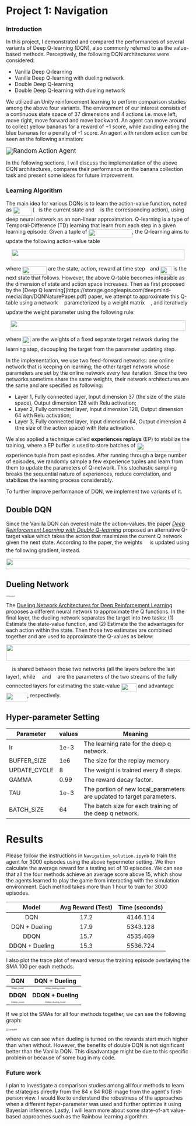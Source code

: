 [image1]: https://user-images.githubusercontent.com/10624937/42135619-d90f2f28-7d12-11e8-8823-82b970a54d7e.gif "Trained Agent"

# Project 1: Navigation

### Introduction

In this project, I demonstrated and compared the performances of several variants of Deep Q-learning (DQN), also commonly referred to as the value-based methods. Perceptively, the following DQN architectures were considered:

* Vanilla Deep Q-learning
* Vanilla Deep Q-learning with dueling network
* Double Deep Q-learning
* Double Deep Q-learning with dueling network

We utilized an Unity reinforcement learning to perform comparison studies among the above four variants. The environment  of our interest consists of a continuous state space of 37 dimensions and 4 actions i.e. move left, move right, move forward and move backward. An agent can move around to collect yellow bananas for a reward of +1 score, while avoiding eating the blue bananas for a penalty of -1 score.  An agent with random action can be seen as the following animation:

<img src="images/42135619-d90f2f28-7d12-11e8-8823-82b970a54d7e.gif" alt="Random Action Agent" style="zoom:120%;" />

In the following sections, I will discuss the implementation of the above DQN architectures, compares their performance on the banana collection task and present some ideas for future improvement. 

### Learning Algorithm

The main idea for various DQNs is to learn the action-value function, noted as <img src="https://rawgit.com/yinsenmiao/drlnd/master/svgs/a18656976616796e481e7c608b8a2b40.svg?invert_in_darkmode" align=middle width=49.48137479999998pt height=24.65753399999998pt/> (<img src="https://rawgit.com/yinsenmiao/drlnd/master/svgs/6f9bad7347b91ceebebd3ad7e6f6f2d1.svg?invert_in_darkmode" align=middle width=7.7054801999999905pt height=14.15524440000002pt/> is the current state and <img src="https://rawgit.com/yinsenmiao/drlnd/master/svgs/44bc9d542a92714cac84e01cbbb7fd61.svg?invert_in_darkmode" align=middle width=8.68915409999999pt height=14.15524440000002pt/> is the corresponding action), using deep neural network as an non-linear approximation. Q-learning is a type of Temporal-Difference (TD) learning that learn from each step in a given learning episode.  Given a tuple of <img src="https://rawgit.com/yinsenmiao/drlnd/master/svgs/e0d38b661c89bf91dd0d076749caf0f6.svg?invert_in_darkmode" align=middle width=119.46786884999997pt height=24.65753399999998pt/>, the Q-learning aims to update the following action-value table
<p align="center"><img src="https://rawgit.com/yinsenmiao/drlnd/master/svgs/2fbe3efbd752b2a147655796d44399a7.svg?invert_in_darkmode" align=middle width=474.70498514999997pt height=29.58934275pt/></p>
where <img src="https://rawgit.com/yinsenmiao/drlnd/master/svgs/e7b77ded6018d0dc509e61ffebc61518.svg?invert_in_darkmode" align=middle width=66.04313264999999pt height=22.465723500000017pt/> are the state, action, reward at time step <img src="https://rawgit.com/yinsenmiao/drlnd/master/svgs/4f4f4e395762a3af4575de74c019ebb5.svg?invert_in_darkmode" align=middle width=5.936097749999991pt height=20.221802699999984pt/> and <img src="https://rawgit.com/yinsenmiao/drlnd/master/svgs/cf83185198a68ea312b2d4387b1af3fe.svg?invert_in_darkmode" align=middle width=31.68963764999999pt height=22.465723500000017pt/> is the next state that follows. However, the above Q-table becomes infeasible as the dimension of state and action space increases.  Then as first proposed by the  [Deep Q learning](https://storage.googleapis.com/deepmind-media/dqn/DQNNaturePaper.pdf) paper, we attempt to approximate this Q-table using a network <img src="https://rawgit.com/yinsenmiao/drlnd/master/svgs/96c7424ab8e48d2350842b2c072d4c6a.svg?invert_in_darkmode" align=middle width=9.44355884999999pt height=22.831056599999986pt/> parameterized by a weight matrix <img src="https://rawgit.com/yinsenmiao/drlnd/master/svgs/31fae8b8b78ebe01cbfbe2fe53832624.svg?invert_in_darkmode" align=middle width=12.210846449999991pt height=14.15524440000002pt/>, and iteratively update the weight parameter using the following rule:
<p align="center"><img src="https://rawgit.com/yinsenmiao/drlnd/master/svgs/6193ad8f85544bcec6aa565a710a7bcb.svg?invert_in_darkmode" align=middle width=480.68170425pt height=29.58934275pt/></p>

where <img src="https://rawgit.com/yinsenmiao/drlnd/master/svgs/d75649fbfd453bfa21eed2bb87fa9bf2.svg?invert_in_darkmode" align=middle width=22.48486679999999pt height=26.17730939999998pt/> are the weights of a fixed separate target network during the learning step, decoupling the target from the parameter updating step. 

In the implementation, we use two feed-forward networks: one online network that is keeping on learning; the other target network whose parameters are set by the online network every few iteration. Since the two networks sometime share the same weights, their network architectures are the same and are specified as following:

* Layer 1, Fully connected layer, Input dimension 37 (the size of the state space), Output dimension 128 with Relu activation;
* Layer 2, Fully connected layer, Input dimension 128, Output dimension 64 with Relu activation;
* Layer 3, Fully connected layer, Input dimension 64, Output dimension 4 (the size of the action space) with Relu activation.

We also applied a technique called **experiences replays** (EP) to stabilize the training, where a EP buffer is used to store batches of <img src="https://rawgit.com/yinsenmiao/drlnd/master/svgs/a06e37c55121bf5779c15d3be77939f4.svg?invert_in_darkmode" align=middle width=119.46786554999998pt height=24.65753399999998pt/> experience tuple from past episodes.  After running through a large number of episodes, we randomly sample a few experience tuples and learn from them to update the parameters of Q-network. This stochastic sampling breaks the sequential nature of experiences, reduce correlation, and stabilizes the learning process considerably. 

To further improve performance of DQN, we implement two variants of it. 

## Double DQN
Since the Vanilla DQN can overestimate the action-values. the paper *[Deep Reinforcement Learning with Double Q-learning](https://arxiv.org/abs/1509.06461)*  proposed an alternative Q-target value which takes the action that maximizes the current Q network given the next state.  According to the paper, the weights <img src="https://rawgit.com/yinsenmiao/drlnd/master/svgs/31fae8b8b78ebe01cbfbe2fe53832624.svg?invert_in_darkmode" align=middle width=12.210846449999991pt height=14.15524440000002pt/> is updated using the following gradient, instead.
<p align="center"><img src="https://rawgit.com/yinsenmiao/drlnd/master/svgs/525eaa0ab80383d19570c151fdf70a58.svg?invert_in_darkmode" align=middle width=593.42330355pt height=29.58934275pt/></p>

## Dueling Network

<img src="images/dueling_network.png" alt="dueling network" style="zoom: 20%;" />

The  [Dueling Network Architectures for Deep Reinforcement Learning](https://arxiv.org/abs/1511.06581) proposes a different neural network to approximate the Q functions. In the final layer, the dueling network separates the target into two tasks: (1) Estimate the state-value function, and (2) Estimate the the advantages for each action within the state. Then those two estimates are combined together and are used to approximate the Q-values as below:
<p align="center"><img src="https://rawgit.com/yinsenmiao/drlnd/master/svgs/41a4f167bb44e7065164c255c7befcec.svg?invert_in_darkmode" align=middle width=521.7990656999999pt height=43.76915895pt/></p>

<img src="https://rawgit.com/yinsenmiao/drlnd/master/svgs/31fae8b8b78ebe01cbfbe2fe53832624.svg?invert_in_darkmode" align=middle width=12.210846449999991pt height=14.15524440000002pt/> is shared between those two networks (all the layers before the last layer), while  <img src="https://rawgit.com/yinsenmiao/drlnd/master/svgs/c745b9b57c145ec5577b82542b2df546.svg?invert_in_darkmode" align=middle width=10.57650494999999pt height=14.15524440000002pt/> and <img src="https://rawgit.com/yinsenmiao/drlnd/master/svgs/8217ed3c32a785f0b5aad4055f432ad8.svg?invert_in_darkmode" align=middle width=10.16555099999999pt height=22.831056599999986pt/> are the parameters of the two streams of the fully connected layers for estimating the state-value <img src="https://rawgit.com/yinsenmiao/drlnd/master/svgs/4c88b510bc4f548b60c1ec2fbfc9c89d.svg?invert_in_darkmode" align=middle width=41.89507739999999pt height=24.65753399999998pt/> and advantage  <img src="https://rawgit.com/yinsenmiao/drlnd/master/svgs/539452e6f183b66b5f4471c3ec75fecc.svg?invert_in_darkmode" align=middle width=58.03667099999999pt height=24.65753399999998pt/>, respectively. 

## Hyper-parameter Setting

| Parameter    | values | Meaning                                                      |
| ------------ | ------ | ------------------------------------------------------------ |
| lr           | 1e-3   | The learning rate for the deep q network.                    |
| BUFFER_SIZE  | 1e6    | The size for the replay memory                               |
| UPDATE_CYCLE | 8      | The weight is trained every 8 steps.                         |
| GAMMA        | 0.99   | The reward decay factor.                                     |
| TAU          | 1e-3   | The portion of new local_parameters are updated to target parameters. |
| BATCH_SIZE   | 64     | The batch size for each training of the deep q network.      |



# Results

Please follow the instructions in `Navigation_solution.ipynb` to train the agent for 3000 episodes using the above hypermeter setting. We then calculate the average reward for a testing set of 10 episodes. We can see that all the four methods achieve an average score above 15, which show the agents learned to play the game from interacting with the simulation environment.  Each method takes more than 1 hour to train for 3000 episodes. 

|     Model      | Avg Reward (Test) | Time (seconds) |
| :------------: | :---------------: | :------------: |
|      DQN       |       17.2        |    4146.114    |
| DQN + Dueling  |       17.9        |    5343.128    |
|      DDQN      |       15.7        |    4535.469    |
| DDQN + Dueling |       15.3        |    5536.724    |

I also plot the trace plot of reward versus the training episode overlaying the SMA 100 per each methods. 

|                             DQN                              |                        DQN + Dueling                         |
| :----------------------------------------------------------: | :----------------------------------------------------------: |
| <img src="images/dqn_model.png" alt="dqn_model" style="zoom: 33%;" /> | <img src="images/dqn_dueling_model.png" alt="dqn_dueling_model" style="zoom: 33%;" /> |
|                           **DDQN**                           |                      **DDQN + Dueling**                      |
| <img src="images/ddqn_model.png" alt="ddqn_model" style="zoom:33%;" /> | <img src="images/ddqn_dueling_model.png" alt="ddqn_dueling_model" style="zoom:33%;" /> |

If we plot the SMAs for all four methods together, we can see the following graph:

<img src="images/compare.png" alt="compare" style="zoom:40%;" />

where we can see when dueling is turned on the rewards start much higher than when without.  However, the benefits of double DQN is not significant better than the Vanilla DQN. This disadvantage might be due to this specific problem or because of some bug in my code. 

### Future work

I plan to investigate a comparison studies among all four methods to learn the strategies directly from the 84 x 84 RGB image from the agent's first-person view. I would like to understand the robustness of the approaches when a different hyper-parameter was used and further optimize it using Bayesian inference. Lastly, I will learn more about some state-of-art value-based approaches such as the Rainbow learning algorithm.